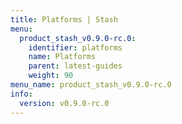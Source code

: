 ```yaml
---
title: Platforms | Stash
menu:
  product_stash_v0.9.0-rc.0:
    identifier: platforms
    name: Platforms
    parent: latest-guides
    weight: 90
menu_name: product_stash_v0.9.0-rc.0
info:
  version: v0.9.0-rc.0
---
```


